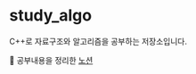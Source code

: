 # study_algo

C++로 자료구조와 알고리즘을 공부하는 저장소입니다.

📝 공부내용을 정리한 [노션](https://www.notion.so/C-Problem-Solving-60d266447cd14564b0d7b822e062c1ee)

